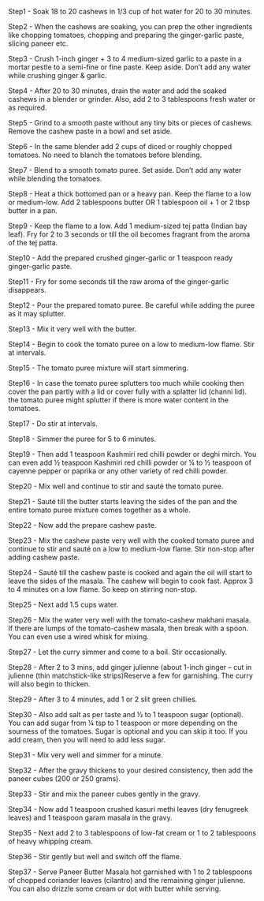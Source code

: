 Step1 - Soak 18 to 20 cashews in 1/3 cup of hot water for 20 to 30 minutes.

Step2 - When the cashews are soaking, you can prep the other ingredients like chopping tomatoes, chopping and preparing the ginger-garlic paste, slicing paneer etc.

Step3 -  Crush 1-inch ginger + 3 to 4 medium-sized garlic to a paste in a mortar pestle to a semi-fine or fine paste. Keep aside. Don’t add any water while crushing ginger & garlic.

Step4 -  After 20 to 30 minutes, drain the water and add the soaked cashews in a blender or grinder. Also, add 2 to 3 tablespoons fresh water or as required.

Step5 - Grind to a smooth paste without any tiny bits or pieces of cashews. Remove the cashew paste in a bowl and set aside.

Step6 - In the same blender add 2 cups of diced or roughly chopped tomatoes. No need to blanch the tomatoes before blending.

Step7 - Blend to a smooth tomato puree. Set aside. Don’t add any water while blending the tomatoes.

Step8 - Heat a thick bottomed pan or a heavy pan. Keep the flame to a low or medium-low. Add 2 tablespoons butter OR 1 tablespoon oil + 1 or 2 tbsp butter in a pan.

Step9 - Keep the flame to a low. Add 1 medium-sized tej patta (Indian bay leaf). Fry for 2 to 3 seconds or till the oil becomes fragrant from the aroma of the tej patta.

Step10 -  Add the prepared crushed ginger-garlic or 1 teaspoon ready ginger-garlic paste.

Step11 - Fry for some seconds till the raw aroma of the ginger-garlic disappears.

Step12 - Pour the prepared tomato puree. Be careful while adding the puree as it may splutter.

Step13 -  Mix it very well with the butter.

Step14 - Begin to cook the tomato puree on a low to medium-low flame. Stir at intervals.

Step15 -  The tomato puree mixture will start simmering.

Step16 -  In case the tomato puree splutters too much while cooking then cover the pan partly with a lid or cover fully with a splatter lid (channi lid). the tomato puree might splutter if there is more water content in the tomatoes. 

Step17 - Do stir at intervals.

Step18 - Simmer the puree for 5 to 6 minutes.

Step19 - Then add 1 teaspoon Kashmiri red chilli powder or deghi mirch. You can even add ½ teaspoon Kashmiri red chilli powder or ¼ to ½ teaspoon of cayenne pepper or paprika or any other variety of red chilli powder.

Step20 - Mix well and continue to stir and sauté the tomato puree.

Step21 - Sauté till the butter starts leaving the sides of the pan and the entire tomato puree mixture comes together as a whole.

Step22 - Now add the prepare cashew paste.

Step23 - Mix the cashew paste very well with the cooked tomato puree and continue to stir and sauté on a low to medium-low flame. Stir non-stop after adding cashew paste.

Step24 - Sauté till the cashew paste is cooked and again the oil will start to leave the sides of the masala. The cashew will begin to cook fast. Approx 3 to 4 minutes on a low flame. So keep on stirring non-stop.

Step25 - Next add 1.5 cups water.

Step26 -  Mix the water very well with the tomato-cashew makhani masala. If there are lumps of the tomato-cashew masala, then break with a spoon. You can even use a wired whisk for mixing.

Step27 - Let the curry simmer and come to a boil. Stir occasionally.

Step28 - After 2 to 3 mins, add ginger julienne (about 1-inch ginger – cut in julienne (thin matchstick-like strips)Reserve a few for garnishing. The curry will also begin to thicken.

Step29 - After 3 to 4 minutes, add 1 or 2 slit green chillies.

Step30 - Also add salt as per taste and ½ to 1 teaspoon sugar (optional). You can add sugar from ¼ tsp to 1 teaspoon or more depending on the sourness of the tomatoes. Sugar is optional and you can skip it too. If you add cream, then you will need to add less sugar.

Step31 - Mix very well and simmer for a minute.

Step32 - After the gravy thickens to your desired consistency, then add the paneer cubes (200 or 250 grams).

Step33 - Stir and mix the paneer cubes gently in the gravy.

Step34 - Now add 1 teaspoon crushed kasuri methi leaves (dry fenugreek leaves) and 1 teaspoon garam masala in the gravy.

Step35 - Next add 2 to 3 tablespoons of low-fat cream or 1 to 2 tablespoons of heavy whipping cream.

Step36 - Stir gently but well and switch off the flame.

Step37 - Serve Paneer Butter Masala hot garnished with 1 to 2 tablespoons of chopped coriander leaves (cilantro) and the remaining ginger julienne. You can also drizzle some cream or dot with butter while serving.